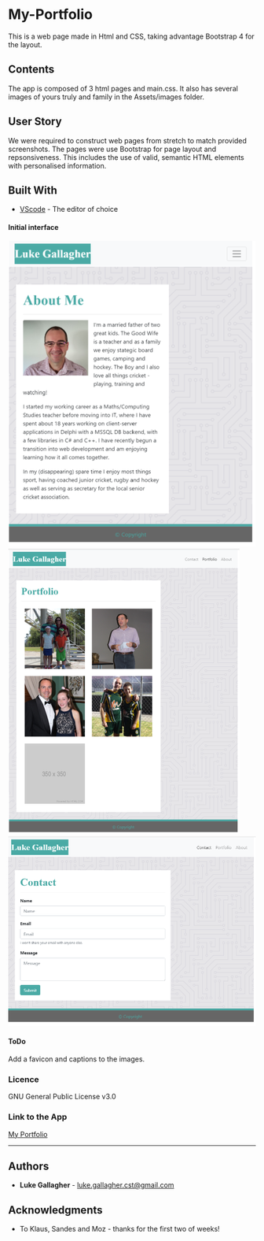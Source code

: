 # My-Portfolio
This is a web page made in Html and CSS, taking advantage Bootstrap 4 for the layout.

## Contents
<p>
The app is composed of 3 html pages and main.css. It also has several images of yours truly and family in the Assets/images folder.

</p>

## User Story
<p>
We were required to construct web pages from stretch to match provided screenshots. The pages were use Bootstrap for page layout and repsonsiveness.
This includes the use of valid, semantic HTML elements with personalised information.
</p>

## Built With

* [VScode](https://code.visualstudio.com/) - The editor of choice

#### Initial interface
![Screenshot of About Me page](https://github.com/galluk/My-Portfolio/blob/master/Assets/Images/screenshot1.png)
![Screenshot of Portfolio page](https://github.com/galluk/My-Portfolio/blob/master/Assets/Images/screenshot2.png)
![Screenshot of Contact page](https://github.com/galluk/My-Portfolio/blob/master/Assets/Images/screenshot3.png)

#### ToDo
Add a favicon and captions to the images. 

### Licence

GNU General Public License v3.0

### Link to the App
<a href="https://galluk.github.io/My-Portfolio/index.html">My Portfolio</a>
<hr>

## Authors

* **Luke Gallagher** - 
luke.gallagher.cst@gmail.com

## Acknowledgments

* To Klaus, Sandes and Moz - thanks for the first two of weeks! 
